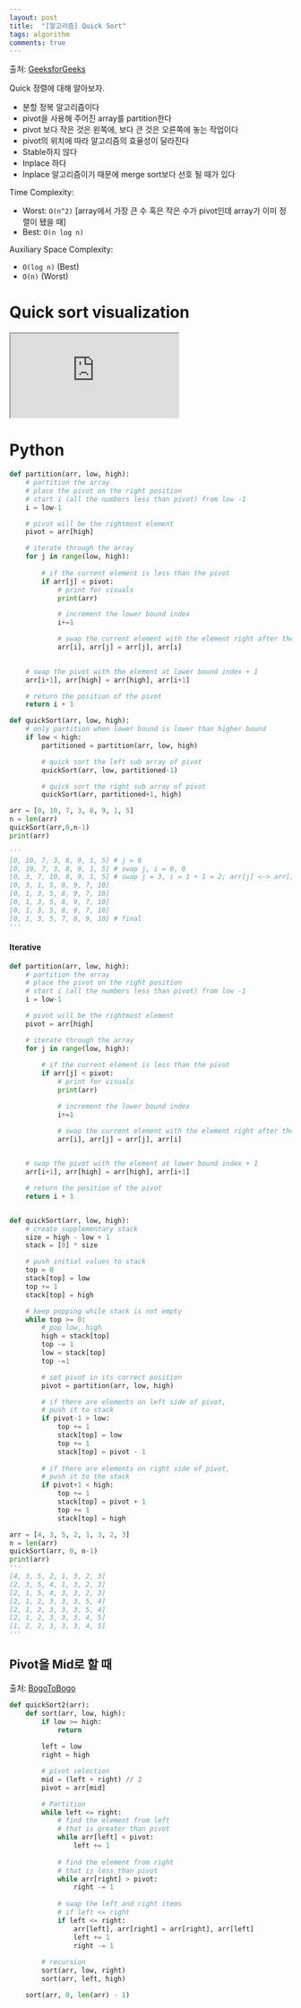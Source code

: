 ```yaml
---
layout: post
title:  "[알고리즘] Quick Sort"
tags: algorithm
comments: true
---
```

출처: [GeeksforGeeks](https://www.geeksforgeeks.org/quick-sort/)

Quick 정렬에 대해 알아보자. 

- 분할 정복 알고리즘이다
- pivot을 사용해 주어진 array를 partition한다
- pivot 보다 작은 것은 왼쪽에, 보다 큰 것은 오른쪽에 놓는 작업이다
- pivot의 위치에 따라 알고리즘의 효율성이 달라진다
- Stable하지 않다
- Inplace 하다
- Inplace 알고리즘이기 때문에 merge sort보다 선호 될 때가 있다

Time Complexity: 
- Worst: `O(n^2)` [array에서 가장 큰 수 혹은 작은 수가 pivot인데 array가 이미 정렬이 됐을 때]
- Best: `O(n log n)`

Auxiliary Space Complexity: 
- `O(log n)` (Best)
- `O(n)` (Worst)

# Quick sort visualization
<!-- 16:9 aspect ratio -->
<div class="responsive-embed responsive-embed-16by9">
  <iframe class="responsive-embed-item" src="https://www.youtube-nocookie.com/embed/PgBzjlCcFvc"></iframe>
</div>

# Python
```python
def partition(arr, low, high):
    # partition the array
    # place the pivot on the right position 
    # start i (all the numbers less than pivot) from low -1
    i = low-1

    # pivot will be the rightmost element
    pivot = arr[high]

    # iterate through the array
    for j in range(low, high):
        
        # if the current element is less than the pivot
        if arr[j] < pivot:
            # print for visuals
            print(arr)

            # increment the lower bound index
            i+=1

            # swap the current element with the element right after the lower bound index
            arr[i], arr[j] = arr[j], arr[i]
        

    # swap the pivot with the element at lower bound index + 1
    arr[i+1], arr[high] = arr[high], arr[i+1]

    # return the position of the pivot
    return i + 1

def quickSort(arr, low, high):
    # only partition when lower bound is lower than higher bound
    if low < high:
        partitioned = partition(arr, low, high)

        # quick sort the left sub array of pivot
        quickSort(arr, low, partitioned-1)

        # quick sort the right sub array of pivot
        quickSort(arr, partitioned+1, high)

arr = [0, 10, 7, 3, 8, 9, 1, 5] 
n = len(arr) 
quickSort(arr,0,n-1) 
print(arr)

'''
[0, 10, 7, 3, 8, 9, 1, 5] # j = 0
[0, 10, 7, 3, 8, 9, 1, 5] # swap j, i = 0, 0
[0, 3, 7, 10, 8, 9, 1, 5] # swap j = 3, i = 1 + 1 = 2; arr[j] <-> arr[i]
[0, 3, 1, 5, 8, 9, 7, 10]
[0, 1, 3, 5, 8, 9, 7, 10]
[0, 1, 3, 5, 8, 9, 7, 10]
[0, 1, 3, 5, 8, 9, 7, 10]
[0, 1, 3, 5, 7, 8, 9, 10] # final
'''
```

#### Iterative
```python
def partition(arr, low, high):
    # partition the array
    # place the pivot on the right position 
    # start i (all the numbers less than pivot) from low -1
    i = low-1

    # pivot will be the rightmost element
    pivot = arr[high]

    # iterate through the array
    for j in range(low, high):
        
        # if the current element is less than the pivot
        if arr[j] < pivot:
            # print for visuals
            print(arr)

            # increment the lower bound index
            i+=1

            # swap the current element with the element right after the lower bound index
            arr[i], arr[j] = arr[j], arr[i]
        

    # swap the pivot with the element at lower bound index + 1
    arr[i+1], arr[high] = arr[high], arr[i+1]

    # return the position of the pivot
    return i + 1


def quickSort(arr, low, high):
    # create supplementary stack
    size = high - low + 1
    stack = [0] * size

    # push initial values to stack
    top = 0
    stack[top] = low
    top += 1
    stack[top] = high

    # keep popping while stack is not empty
    while top >= 0:
        # pop low, high
        high = stack[top]
        top -= 1
        low = stack[top]
        top -=1

        # set pivot in its correct position
        pivot = partition(arr, low, high)

        # if there are elements on left side of pivot,
        # push it to stack
        if pivot-1 > low:
            top += 1
            stack[top] = low
            top += 1
            stack[top] = pivot - 1
        
        # if there are elements on right side of pivot,
        # push it to the stack
        if pivot+1 < high:
            top += 1
            stack[top] = pivot + 1
            top += 1
            stack[top] = high

arr = [4, 3, 5, 2, 1, 3, 2, 3] 
n = len(arr) 
quickSort(arr, 0, n-1) 
print(arr)
'''
[4, 3, 5, 2, 1, 3, 2, 3]
[2, 3, 5, 4, 1, 3, 2, 3]
[2, 1, 5, 4, 3, 3, 2, 3]
[2, 1, 2, 3, 3, 3, 5, 4]
[2, 1, 2, 3, 3, 3, 5, 4]
[2, 1, 2, 3, 3, 3, 4, 5]
[1, 2, 2, 3, 3, 3, 4, 5]
'''
```

## Pivot을 Mid로 할 때
출처: [BogoToBogo](https://www.bogotobogo.com/Algorithms/quicksort.php)

```python
def quickSort2(arr):
    def sort(arr, low, high):
        if low >= high:
            return
        
        left = low
        right = high

        # pivot selection
        mid = (left + right) // 2
        pivot = arr[mid]

        # Partition
        while left <= right:
            # find the element from left 
            # that is greater than pivot
            while arr[left] < pivot:
                left += 1
            
            # find the element from right
            # that is less than pivot
            while arr[right] > pivot:
                right -= 1
            
            # swap the left and right items
            # if left <= right
            if left <= right:
                arr[left], arr[right] = arr[right], arr[left]
                left += 1
                right -= 1
        
        # recursion
        sort(arr, low, right)
        sort(arr, left, high)

    sort(arr, 0, len(arr) - 1)
```